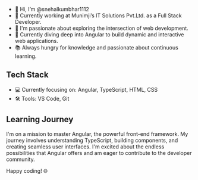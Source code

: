 - 👋 Hi, I’m @snehalkumbhar1112
- 💼 Currently working at Munimji’s IT Solutions Pvt.Ltd. as a Full Stack Developer.
- 👀 I'm passionate about exploring the intersection of web development.
- 🌱 Currently diving deep into Angular to build dynamic and interactive web applications.
- 📚 Always hungry for knowledge and passionate about continuous learning.

## Tech Stack

- 💻 Currently focusing on: Angular, TypeScript, HTML, CSS
- 🛠️ Tools: VS Code, Git

## Learning Journey

I'm on a mission to master Angular, the powerful front-end framework. My journey involves understanding TypeScript, building components, and creating seamless user interfaces. I'm excited about the endless possibilities that Angular offers and am eager to contribute to the developer community.

Happy coding! 🌐
